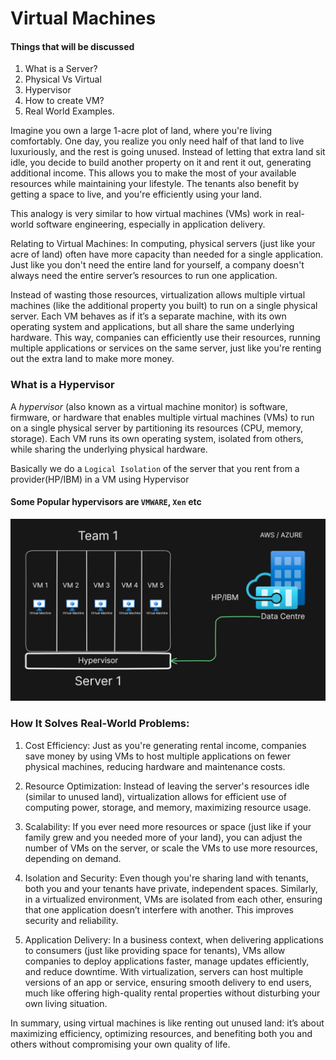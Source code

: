 # Virtual Machines

#### Things that will be discussed
1. What is a Server?
2. Physical Vs Virtual
3. Hypervisor
4. How to create VM?
5. Real World Examples.

Imagine you own a large 1-acre plot of land, where you're living comfortably. One day, you realize you only need half of that land to live luxuriously, and the rest is going unused. Instead of letting that extra land sit idle, you decide to build another property on it and rent it out, generating additional income. This allows you to make the most of your available resources while maintaining your lifestyle. The tenants also benefit by getting a space to live, and you're efficiently using your land.

This analogy is very similar to how virtual machines (VMs) work in real-world software engineering, especially in application delivery.

Relating to Virtual Machines:
In computing, physical servers (just like your acre of land) often have more capacity than needed for a single application. Just like you don't need the entire land for yourself, a company doesn't always need the entire server’s resources to run one application.

Instead of wasting those resources, virtualization allows multiple virtual machines (like the additional property you built) to run on a single physical server. Each VM behaves as if it’s a separate machine, with its own operating system and applications, but all share the same underlying hardware. This way, companies can efficiently use their resources, running multiple applications or services on the same server, just like you're renting out the extra land to make more money.

### What is a Hypervisor
A *hypervisor* (also known as a virtual machine monitor) is software, firmware, or hardware that enables multiple virtual machines (VMs) to run on a single physical server by partitioning its resources (CPU, memory, storage). Each VM runs its own operating system, isolated from others, while sharing the underlying physical hardware.

Basically we do a `Logical Isolation` of the server that you rent from a provider(HP/IBM) in a VM using Hypervisor

#### Some Popular hypervisors are `VMWARE`, `Xen` etc

![Alt text](./servers.png)


### How It Solves Real-World Problems:
    
1. Cost Efficiency: Just as you're generating rental income, companies save money by using VMs to host multiple applications on fewer physical machines, reducing hardware and maintenance costs.

2. Resource Optimization: Instead of leaving the server's resources idle (similar to unused land), virtualization allows for efficient use of computing power, storage, and memory, maximizing resource usage.

3. Scalability: If you ever need more resources or space (just like if your family grew and you needed more of your land), you can adjust the number of VMs on the server, or scale the VMs to use more resources, depending on demand.

4. Isolation and Security: Even though you're sharing land with tenants, both you and your tenants have private, independent spaces. Similarly, in a virtualized environment, VMs are isolated from each other, ensuring that one application doesn’t interfere with another. This improves security and reliability.

5. Application Delivery:
    In a business context, when delivering applications to consumers (just like providing space for tenants), VMs allow companies to deploy applications faster, manage updates efficiently, and reduce downtime. With virtualization, servers can host multiple versions of an app or service, ensuring smooth delivery to end users, much like offering high-quality rental properties without disturbing your own living situation.

In summary, using virtual machines is like renting out unused land: it’s about maximizing efficiency, optimizing resources, and benefiting both you and others without compromising your own quality of life.



